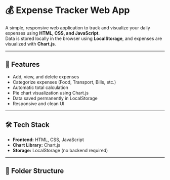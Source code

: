 # 💰 Expense Tracker Web App

A simple, responsive web application to track and visualize your daily expenses using **HTML, CSS, and JavaScript**.  
Data is stored locally in the browser using **LocalStorage**, and expenses are visualized with **Chart.js**.

---

## 🚀 Features
- Add, view, and delete expenses
- Categorize expenses (Food, Transport, Bills, etc.)
- Automatic total calculation
- Pie chart visualization using Chart.js
- Data saved permanently in LocalStorage
- Responsive and clean UI

---

## 🛠️ Tech Stack
- **Frontend:** HTML, CSS, JavaScript
- **Chart Library:** Chart.js
- **Storage:** LocalStorage (no backend required)

---

## 📂 Folder Structure
